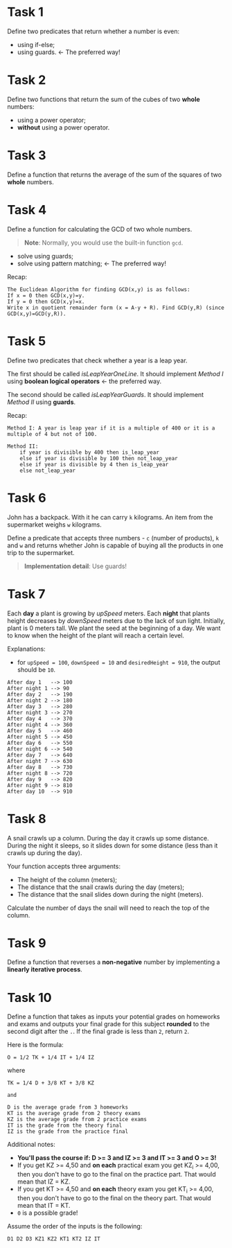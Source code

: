 # Task 1
Define two predicates that return whether a number is even:

- using if-else;
- using guards. <- The preferred way!


# Task 2
Define two functions that return the sum of the cubes of two **whole** numbers:

- using a power operator;
- **without** using a power operator.


# Task 3
Define a function that returns the average of the sum of the squares of two **whole** numbers.


# Task 4
Define a function for calculating the GCD of two whole numbers.

> **Note**: Normally, you would use the built-in function `gcd`.

- solve using guards;
- solve using pattern matching; <- The preferred way!

Recap:

```text
The Euclidean Algorithm for finding GCD(x,y) is as follows:
If x = 0 then GCD(x,y)=y.
If y = 0 then GCD(x,y)=x.
Write x in quotient remainder form (x = A⋅y + R). Find GCD(y,R) (since GCD(x,y)=GCD(y,R)).
```


# Task 5
Define two predicates that check whether a year is a leap year.

The first should be called *isLeapYearOneLine*. It should implement *Method I* using **boolean logical operators** <- the preferred way.

The second should be called *isLeapYearGuards*. It should implement *Method II* using **guards**.

Recap:

```text
Method I: A year is leap year if it is a multiple of 400 or it is a multiple of 4 but not of 100.

Method II:
    if year is divisible by 400 then is_leap_year
    else if year is divisible by 100 then not_leap_year
    else if year is divisible by 4 then is_leap_year
    else not_leap_year 
```


# Task 6
John has a backpack. With it he can carry `k` kilograms. An item from the supermarket weighs `w` kilograms.

Define a predicate that accepts three numbers - `c` (number of products), `k` and `w` and returns whether John is capable of buying all the products in one trip to the supermarket.

> **Implementation detail**: Use guards!


# Task 7
Each **day** a plant is growing by *upSpeed* meters. Each **night** that plants height decreases by *downSpeed* meters due to the lack of sun light. Initially, plant is 0 meters tall. We plant the seed at the beginning of a day. We want to know when the height of the plant will reach a certain level.

Explanations:

- for `upSpeed = 100`, `downSpeed = 10` and `desiredHeight = 910`, the output should be `10`.

```text
After day 1   --> 100
After night 1 --> 90
After day 2   --> 190
After night 2 --> 180
After day 3   --> 280
After night 3 --> 270
After day 4   --> 370
After night 4 --> 360
After day 5   --> 460
After night 5 --> 450
After day 6   --> 550
After night 6 --> 540
After day 7   --> 640
After night 7 --> 630
After day 8   --> 730
After night 8 --> 720
After day 9   --> 820
After night 9 --> 810
After day 10  --> 910
```


# Task 8
A snail crawls up a column. During the day it crawls up some distance. During the night it sleeps, so it slides down for some distance (less than it crawls up during the day).

Your function accepts three arguments:

- The height of the column (meters);
- The distance that the snail crawls during the day (meters);
- The distance that the snail slides down during the night (meters).

Calculate the number of days the snail will need to reach the top of the column.


# Task 9
Define a function that reverses a **non-negative** number by implementing a **linearly iterative process**.


# Task 10
Define a function that takes as inputs your potential grades on homeworks and exams and outputs your final grade for this subject **rounded** to the second digit after the `.`. If the final grade is less than `2`, return `2`.

Here is the formula:

```text
O = 1/2 TK + 1/4 IT + 1/4 IZ
```

where

```text
TK = 1/4 D + 3/8 KT + 3/8 KZ

and

D is the average grade from 3 homeworks
KT is the average grade from 2 theory exams
KZ is the average grade from 2 practice exams
IT is the grade from the theory final
IZ is the grade from the practice final
```

Additional notes:

- **You'll pass the course if: D >= 3 and IZ >= 3 and IT >= 3 and O >= 3!**
- If you get KZ >= 4,50 and **on each** practical exam you get KZ<sub>i</sub> >= 4,00, then you don't have to go to the final on the practice part. That would mean that IZ = KZ.
- If you get KT >= 4,50 and **on each** theory exam you get KT<sub>i</sub> >= 4,00, then you don't have to go to the final on the theory part. That would mean that IT = KT.
- `0` is a possible grade!

Assume the order of the inputs is the following:

`D1 D2 D3 KZ1 KZ2 KT1 KT2 IZ IT`
